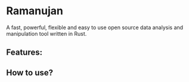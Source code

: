 # Ramanujan

A fast, powerful, flexible and easy to use open source data analysis and manipulation tool written in Rust.


## Features:

## How to use?

